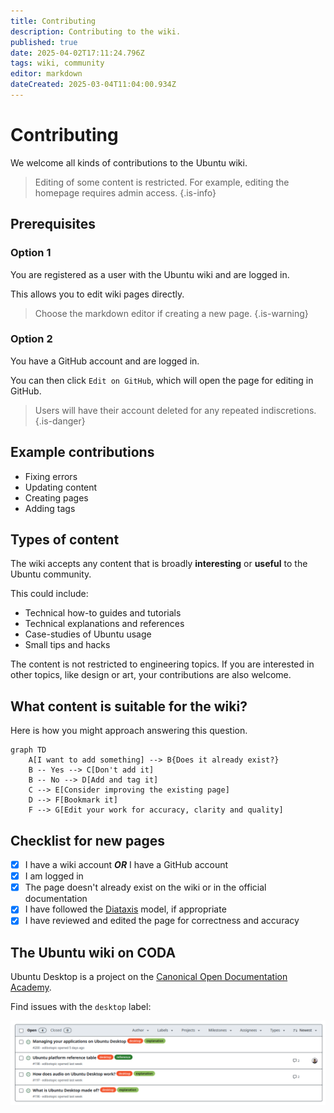 ```yaml
---
title: Contributing
description: Contributing to the wiki.
published: true
date: 2025-04-02T17:11:24.796Z
tags: wiki, community
editor: markdown
dateCreated: 2025-03-04T11:04:00.934Z
---
```


# Contributing

We welcome all kinds of contributions to the Ubuntu wiki.

> Editing of some content is restricted.
> For example, editing the homepage requires admin access.
{.is-info}


## Prerequisites

### Option 1

You are registered as a user with the Ubuntu wiki and are logged in.

This allows you to edit wiki pages directly.

> Choose the markdown editor if creating a new page.
{.is-warning}

### Option 2

You have a GitHub account and are logged in.

You can then click `Edit on GitHub`, which will open the page for editing in GitHub.

> Users will have their account deleted for any repeated indiscretions.
{.is-danger}

## Example contributions

* Fixing errors
* Updating content
* Creating pages
* Adding tags

## Types of content

The wiki accepts any content that is broadly **interesting** or **useful** to the Ubuntu community.

This could include:

* Technical how-to guides and tutorials
* Technical explanations and references
* Case-studies of Ubuntu usage
* Small tips and hacks

The content is not restricted to engineering topics. 
If you are interested in other topics, like design or art, your contributions are also welcome.

## What content is suitable for the wiki?

Here is how you might approach answering this question.

```mermaid
graph TD
    A[I want to add something] --> B{Does it already exist?}
    B -- Yes --> C[Don't add it]
    B -- No --> D[Add and tag it]
    C --> E[Consider improving the existing page]
    D --> F[Bookmark it]
    F --> G[Edit your work for accuracy, clarity and quality]
```

## Checklist for new pages

- [x] I have a wiki account **_OR_** I have a GitHub account
- [x] I am logged in
- [x] The page doesn't already exist on the wiki or in the official documentation
- [x] I have followed the [Diataxis](/documentation/diataxis) model, if appropriate
- [x] I have reviewed and edited the page for correctness and accuracy

## The Ubuntu wiki on CODA

Ubuntu Desktop is a project on the [Canonical Open Documentation Academy](https://github.com/canonical/open-documentation-academy).

Find issues with the `desktop` label:

![wiki-issues-coda.png](/wiki-issues-coda.png)